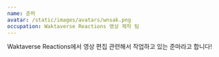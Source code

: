 ```yaml
---
name: 준마
avatar: /static/images/avatars/wnsak.png
occupation: Waktaverse Reactions 영상 제작 팀
---
```


Waktaverse Reactions에서 영상 편집 관련해서 작업하고 있는 준마라고 합니다!
